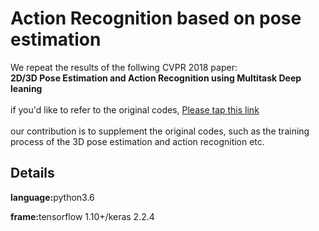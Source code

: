 <!DOCTYPE html>
<html>
<body>
<h1>Action Recognition based on pose estimation</h1>
  <p>We repeat the results of the follwing CVPR 2018 paper:
    <b><br>2D/3D Pose Estimation and Action Recognition using Multitask Deep leaning</br></b>
    <br>if you'd like to refer to the original codes, <a href="https://github.com/dluvizon/deephar">Please tap this link </a> </br>
    <br>our contribution is to supplement the original codes, 
    such as the training process of the 3D pose estimation and action recognition etc.</br>
  </p>
<h2>Details</h2>
<p><b>language:</b>python3.6</p>
<p><b>frame:</b>tensorflow 1.10+/keras 2.2.4</p>

</body>
</html>
